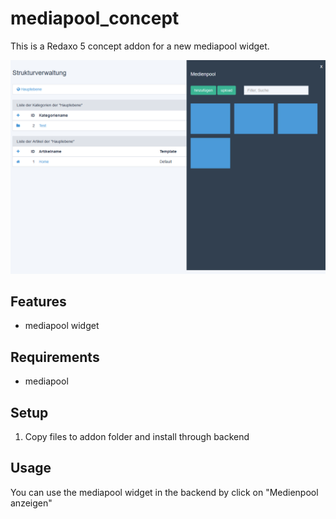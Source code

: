 # mediapool_concept
This is a Redaxo 5 concept addon for a new mediapool widget.

![Structure Concept Frontendbuilder](docs/mediapool_concept_widget.png)

## Features
- mediapool widget

## Requirements
- mediapool

## Setup
1. Copy files to addon folder and install through backend

## Usage
You can use the mediapool widget in the backend by click on "Medienpool anzeigen"
